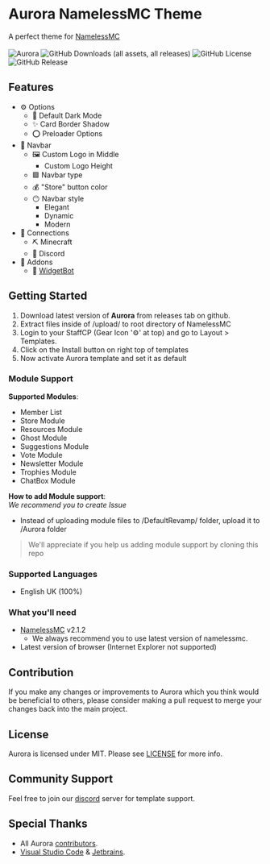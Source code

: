 # Aurora NamelessMC Theme

A perfect theme for [NamelessMC](https://namelessmc.com/) <br><br>
![Aurora](https://img.shields.io/badge/Aurora-FREE-yellow?style=for-the-badge) ![GitHub Downloads (all assets, all releases)](https://img.shields.io/github/downloads/cxstudios-llc/aurora-theme/total?style=for-the-badge) ![GitHub License](https://img.shields.io/github/license/cxstudios-llc/aurora-theme?style=for-the-badge) ![GitHub Release](https://img.shields.io/github/v/release/cxstudios-llc/aurora-theme?display_name=tag&style=for-the-badge)

## Features

* ⚙️ Options
  * 🎨 Default Dark Mode
  * ✨ Card Border Shadow
  * ⭕ Preloader Options
* 🧭 Navbar
  * 🖼 Custom Logo in Middle
      * Custom Logo Height
  * 🟩 Navbar type
  * 💰 "Store" button color
  * 😶 Navbar style
    * Elegant
    * Dynamic
    * Modern
* 📶 Connections
  * ⛏ Minecraft
  * 📱 Discord
* 🧩 Addons
  * 🤖 [WidgetBot](https://widgetbot.io)


## Getting Started

1. Download latest version of **Aurora** from releases tab on github.
2. Extract files inside of /upload/ to root directory of NamelessMC
3. Login to your StaffCP (Gear Icon '⚙' at top) and go to Layout > Templates.
4. Click on the Install button on right top of templates
5. Now activate Aurora template and set it as default

### Module Support
**Supported Modules**:
- Member List
- Store Module
- Resources Module
- Ghost Module
- Suggestions Module
- Vote Module
- Newsletter Module
- Trophies Module
- ChatBox Module <br>

**How to add Module support**: <br>
*We recommend you to create Issue*
- Instead of uploading module files to /DefaultRevamp/ folder, upload it to /Aurora folder
> We'll appreciate if you help us adding module support by cloning this repo

### Supported Languages
- English UK (100%)
### What you'll need

- [NamelessMC](https://namelessmc.com/download/) v2.1.2
  - We always recommend you to use latest version of namelessmc.
- Latest version of browser (Internet Explorer not supported)

## Contribution
If you make any changes or improvements to Aurora which you think would be beneficial to others, please consider making a pull request to merge your changes back into the main project.
## License
Aurora is licensed under MIT. Please see [LICENSE](https://github.com/cxstudios-llc/aurora-theme/blob/main/LICENSE) for more info.

## Community Support
Feel free to join our [discord](https://cxstudios.in/discord) server for template support.
## Special Thanks
- All Aurora [contributors](https://github.com/cxstudios-llc/aurora-theme/graphs/contributors).
- [Visual Studio Code](https://code.visualstudio.com/) & [Jetbrains](https://www.jetbrains.com/webstorm/).
